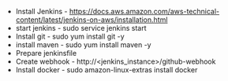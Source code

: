 * Install Jenkins - https://docs.aws.amazon.com/aws-technical-content/latest/jenkins-on-aws/installation.html
* start jenkins - sudo service jenkins start
* Install git - sudo yum install git -y
* install maven - sudo yum install maven -y
* Prepare jenkinsfile
* Create webhook - http://<jenkins_instance>/github-webhook
* Install docker - sudo amazon-linux-extras install docker
